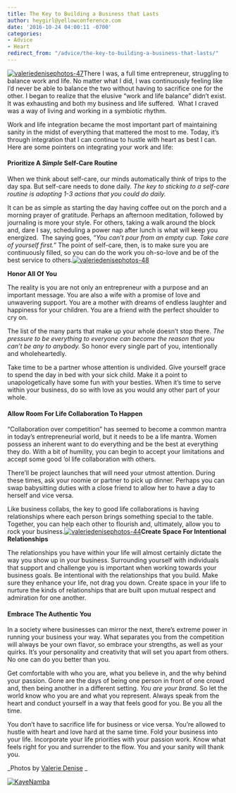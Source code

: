 ```yaml
---
title: The Key to Building a Business that Lasts
author: heygirl@yellowconference.com
date: '2016-10-24 04:00:11 -0700'
categories:
- Advice
- Heart
redirect_from: "/advice/the-key-to-building-a-business-that-lasts/"
---
```


[![valeriedenisephotos-47](https://yellow-blog-images.imgix.net/2016/10/ValerieDenisePhotos-47.jpg)](https://yellow-blog-images.imgix.net/2016/10/ValerieDenisePhotos-47.jpg)There I was, a full time entrepreneur, struggling to balance work and life. No matter what I did, I was continuously feeling like I’d never be able to balance the two without having to sacrifice one for the other. I began to realize that the elusive “work and life balance” didn’t exist. It was exhausting and both my business and life suffered.  What I craved was a way of living and working in a symbiotic rhythm.

Work and life integration became the most important part of maintaining sanity in the midst of everything that mattered the most to me. Today, it’s through integration that I can continue to hustle with heart as best I can. Here are some pointers on integrating your work and life:

#### **Prioritize A** **_Simple_** **Self-Care Routine**

When we think about self-care, our minds automatically think of trips to the day spa. But self-care needs to done daily. _The key to sticking to a self-care routine is adopting 1-3 actions that you could do daily._

It can be as simple as starting the day having coffee out on the porch and a morning prayer of gratitude. Perhaps an afternoon meditation, followed by journaling is more your style. For others, taking a walk around the block and, dare I say, scheduling a power nap after lunch is what will keep you energized.  The saying goes, _“You can’t pour from an empty cup. Take care of yourself first.”_ The point of self-care, then, is to make sure you are continuously filled, so you can do the work you oh-so-love and be of the best service to others.[![valeriedenisephotos-48](https://yellow-blog-images.imgix.net/2016/10/ValerieDenisePhotos-48.jpg)](https://yellow-blog-images.imgix.net/2016/10/ValerieDenisePhotos-48.jpg)

**Honor All Of You**

The reality is you are not only an entrepreneur with a purpose and an important message. You are also a wife with a promise of love and unwavering support. You are a mother with dreams of endless laughter and happiness for your children. You are a friend with the perfect shoulder to cry on.

The list of the many parts that make up your whole doesn’t stop there. _The pressure to be everything to everyone can become the reason that you can’t be any to anybody._ So honor every single part of you, intentionally and wholeheartedly.

Take time to be a partner whose attention is undivided. Give yourself grace to spend the day in bed with your sick child. Make it a point to unapologetically have some fun with your besties. When it’s time to serve within your business, do so with love as you would any other part of your whole.

#### **Allow Room For Life Collaboration To Happen**

“Collaboration over competition” has seemed to become a common mantra in today’s entrepreneurial world, but it needs to be a life mantra. Women possess an inherent want to do everything and be the best at everything they do. With a bit of humility, you can begin to accept your limitations and accept some good ‘ol life collaboration with others.

There’ll be project launches that will need your utmost attention. During these times, ask your roomie or partner to pick up dinner. Perhaps you can swap babysitting duties with a close friend to allow her to have a day to herself and vice versa.   

Like business collabs, the key to good life collaborations is having relationships where each person brings something special to the table. Together, you can help each other to flourish and, ultimately, allow you to rock your business.[![valeriedenisephotos-44](https://yellow-blog-images.imgix.net/2016/10/ValerieDenisePhotos-44.jpg)](https://yellow-blog-images.imgix.net/2016/10/ValerieDenisePhotos-44.jpg)**Create Space For Intentional Relationships**

The relationships you have within your life will almost certainly dictate the way you show up in your business. Surrounding yourself with individuals that support and challenge you is important when working towards your business goals. Be intentional with the relationships that you build. Make sure they enhance your life, not drag you down. Create space in your life to nurture the kinds of relationships that are built upon mutual respect and admiration for one another.

#### **Embrace The Authentic You**

In a society where businesses can mirror the next, there’s extreme power in running your business your way. What separates you from the competition will always be your own flavor, so embrace your strengths, as well as your quirks. It’s your personality and creativity that will set you apart from others. No one can do you better than you.

Get comfortable with who you are, what you believe in, and the why behind your passion. Gone are the days of being one person in front of one crowd and, then being another in a different setting. _You are your brand._ So let the world know who you are and what you represent. Always speak from the heart and conduct yourself in a way that feels good for you. Be you all the time.

You don’t have to sacrifice life for business or vice versa. You’re allowed to hustle with heart and love hard at the same time. Fold your business into your life. Incorporate your life priorities with your passion work. Know what feels right for you and surrender to the flow. You and your sanity will thank you.  

_Photos by [Valerie Denise](http://www.valeriedenisephotos.com/) _

[![KayeNamba](https://yellow-blog-images.imgix.net/2016/04/KayeNamba.jpg)](http://www.littlegoldenpenguin.com/)
